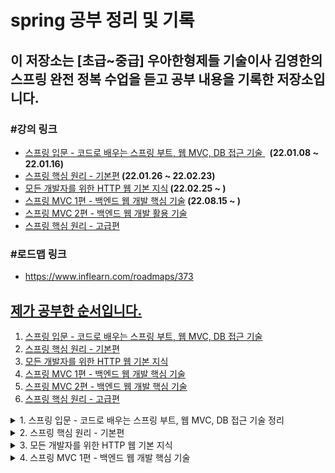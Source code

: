 # spring 공부 정리 및 기록
<h2>이 저장소는 [초급~중급] 우아한형제들 기술이사 김영한의 스프링 완전 정복 수업을 듣고 공부 내용을 기록한 저장소입니다.</h2>
<h3>#강의 링크</h3>
<ul>
<li><span style="color: #0075ff;"><a href="https://www.inflearn.com/course/%EC%8A%A4%ED%94%84%EB%A7%81-%EC%9E%85%EB%AC%B8-%EC%8A%A4%ED%94%84%EB%A7%81%EB%B6%80%ED%8A%B8" target="_blank" rel="noopener noreferrer">스프링 입문 - 코드로 배우는 스프링 부트, 웹 MVC, DB 접근 기술&nbsp;</a></span> <strong>&nbsp;(22.01.08 ~ 22.01.16)</strong></li>
<li><span style="color: #0075ff;"><a href="https://www.inflearn.com/course/%EC%8A%A4%ED%94%84%EB%A7%81-%ED%95%B5%EC%8B%AC-%EC%9B%90%EB%A6%AC-%EA%B8%B0%EB%B3%B8%ED%8E%B8" target="_blank" rel="noopener noreferrer">스프링 핵심 원리 - 기본편</a></span><strong>&nbsp;(22.01.26 ~ 22.02.23)</strong></li>
<li><span style="color: #0075ff;"><a href="https://www.inflearn.com/course/http-%EC%9B%B9-%EB%84%A4%ED%8A%B8%EC%9B%8C%ED%81%AC" target="_blank" rel="noopener noreferrer">모든 개발자를 위한 HTTP 웹 기본 지식</a></span><strong>&nbsp;(22.02.25 ~ )</strong></li>
<li><span style="color: #0075ff;"><a href="https://www.inflearn.com/course/%EC%8A%A4%ED%94%84%EB%A7%81-mvc-1" target="_blank" rel="noopener">스프링 MVC 1편 - 백엔드 웹 개발 핵심 기술</a></span><strong>&nbsp;(22.08.15 ~ )</strong></li>
<li><span style="color: #0075ff;"><a href="https://www.inflearn.com/course/%EC%8A%A4%ED%94%84%EB%A7%81-mvc-2" target="_blank" rel="noopener">스프링 MVC 2편 - 백엔드 웹 개발 활용 기술</a></span></li>
<li><span style="color: #0075ff;"><a href="https://www.inflearn.com/course/%EC%8A%A4%ED%94%84%EB%A7%81-%ED%95%B5%EC%8B%AC-%EC%9B%90%EB%A6%AC-%EA%B3%A0%EA%B8%89%ED%8E%B8" target="_blank" rel="noopener">스프링 핵심 원리 - 고급편</a></span></li>
</ul>
<h3>#로드맵 링크</h3>
<ul><li><a href="https://www.inflearn.com/roadmaps/373" target="_blank" title="로드맵 링크 새창 열기">https://www.inflearn.com/roadmaps/373</li></ul>

## 제가 공부한 순서입니다.
1. [스프링 입문 - 코드로 배우는 스프링 부트, 웹 MVC, DB 접근 기술](#spring-introduction)
2. [스프링 핵심 원리 - 기본편](#spring-main-principle)
3. [모든 개발자를 위한 HTTP 웹 기본 지식](#for-all-devleop-http-intel)
4. [스프링 MVC 1편 - 백엔드 웹 개발 핵심 기술](#spring-mvc-backend-1)
5. [스프링 MVC 2편 - 백엔드 웹 개발 핵심 기술](#spring-mvc-backend-2)
6. [스프링 핵심 원리 - 고급편](#example)

<details>
<summary>1. 스프링 입문 - 코드로 배우는 스프링 부트, 웹 MVC, DB 접근 기술 정리</summary>
<a name="spring-introduction"></a>
<h2>1. 스프링 입문 - 코드로 배우는 스프링 부트, 웹 MVC, DB 접근 기술</h2>
<h4>이 강의에서는 실제 동작하는 간단한 웹 애플리케이션을 다음 순서로 빠르게 만들어보았습니다.</h4>
<ul>
<li>스프링 프로젝트 생성</li>
<li>스프링 부트로 웹 서버 실행</li>
<li>회원 도메인 개발</li>
<li>웹 MVC 개발</li>
<li>DB 연동 - JDBC, JPA, 스프링 데이터 JPA</li>
<li>테스트 케이스 작성</li>
</ul>
<h3>1-1. 정적 컨텐츠</h3>
<p>스프링 컨테이너에 매핑과 관련 컨트롤러 존재하지 않는다.</p>
<p>그래서 resource: static/index.html 찾아서 반환한다.</p>
<h4>실행</h4>
<p>http://localhost:8080/index.html</p>
<h3>1-2. MVC와 템플릿 엔진</h3>
<p>MVC: Model, View, Controller</p>
<p><img src="https://user-images.githubusercontent.com/64995062/148678681-dc08d789-0234-43a8-8f8b-3c4f4463f925.png" alt="MVC 이미지"></p>
<h3>1-3. API</h3>
<p><img src="https://user-images.githubusercontent.com/64995062/148678761-2abe6f0d-55e1-475d-ab4e-48e1c5b9f7da.png" alt="API 이미지"></p>
<h4>@ResponseBody 문자 반환</h4>
 -> @ResponseBody 를 사용하면 뷰 리졸버( viewResolver )를 사용하지 않는다.
대신에 HTTP의 BODY에 문자 내용을 직접 반환(HTML BODY TAG를 말하는 것이 아님)
<h4>@ResponseBody 객체 반환</h4>
 -> @ResponseBody 를 사용하고, 객체를 반환하면 객체가 JSON으로 변환됨
<h3>1-4. 백엔드 개발 - 회원 관리 예제</h3>
<ul>
<li>1-4-1. 비지니스 요구사항 정리
<ul>
 <li>데이터: 회원ID, 이름</li>
<li>기능: 회원 등록, 조회</li>
 <li>일반적인 웹 어플리케이션 계층 구조</li><br>
 <p>-컨트롤러: 웹 MVC의 컨트롤러 역할<br><br>
-서비스: 핵심 비즈니스 로직 구현<br><br>
-리포지토리: 데이터베이스에 접근, 도메인 객체를 DB에 저장하고 관리<br><br>
-도메인: 비즈니스 도메인 객체, 예) 회원, 주문, 쿠폰 등등 주로 데이터베이스에 저장하고 관리됨</p>
 </ul>
</li>
 <li>1-4-2. 회원 도메인과 레포지토리 만들기
<ul>
<li>회원 객체 - Member.java</li>
<li>회원 레포지토리 인터페이스 - MemberRepository.interface</li>
<li>회원 리포지토리 메모리 구현체 - MemoryMemberRepository.java</li>
</ul></li>
<li>1-4-3. 회원 레포지토리 테스트 케이스 작성
<ul>
<li>JUnit이라는 프레임워크로 테스트</li>
<li>회원 레포지토리 메모리 구현체 테스트 - MemoryMemberRepositoryTest.java</li>
<li>테스트는 순서와 관계없이, 서로 의존관계 없이 설계가 되어야 한다. 그러기 위해선 하나의 테스트가 실행되면 공용 데이터는 지워져야한다. - afterEach() 메서드 참고</li>
</ul></li>
<li>1-4-4. 회원 서비스 개발
<ul>
<li>회원서비스 생성 - MemberService.java</li>
<li>회원가입, 전체 회원 조회, 회원 단일 조회 기능 생성</li>
</ul>
</li>
<li>1-4-5. 회원 서비스 테스트</li>
<ul>
<li>회원서비스 생성 - MemberServiceTest.java</li>
<li>회원가입, 전체 회원 조회, 회원 단일 조회 기능 테스트</li>
<li>테스트 생성 후 테스트 도중 기존 코드의 <br>
MemberService에서 memberRepostiory의 내용물이 달라질 가능성이 있어<br>
동일한 memberRepository를 사용하도록 코드 수정하였다. -> Dependency Injection</li>
</ul>
<li>1-4-6. 스프링 빈과 의존관계</li>
<ul>
<li>컴포넌트 스캔과 자동 의존관계 설정
<ul>
<li>회원 컨트롤러가 회원서비스와 회원 리포지토리를 사용할 수 있게 의존관계</li>
<li>생성자에 @Autowired 가 있으면 스프링이 연관된 객체를 스프링 컨테이너에서 찾아서 넣어준다. <br>
이렇게 객체 의존관계를 외부에서 넣어주는 것을 DI (Dependency Injection), 의존성 주입이라 한다.</li>
<li>스프링 빈을 등록하는 2가지 방법<br>
 - 컴포넌트 스캔과 자동 의존관계 설정<br>
 - 자바 코드로 직접 스프링 빈 등록하기</li>
<li>컴포넌트 스캔으로 자동 의존관계 설정하기<br>
<br>★ 컴포넌트 스캔 원리<br>1. @Component 애노테이션이 있으면 스프링 빈으로 자동 등록된다.<br>
2. @Controller 컨트롤러가 스프링 빈으로 자동 등록된 이유도 컴포넌트 스캔 때문이다.
<br>3. @Component 를 포함하는 다음 애노테이션도 스프링 빈으로 자동 등록된다.(@Controller, @Service, @Repository)
<br><br>
★ 자바 코드로 직접 스프링 빈 등록하기 - 생성자 주입
<br>1. MemberService.java의 @Service와 @Autowired 어노테이션 제거
<br>2. MemoryMemberRepository.java의 @Repository 어노테이션 제거
<br>3. SpringConfig.java 생성 후 @Configuration 과 @Bean 어노테이션 이용하여 직접 스프링 빈 등록(memberRepository())
<br><br> - 장점: 설정파일 즉 SpringConfig.java에서 MemoryMemberRepository 대신 다른 Repository로 변경 가능하다.(상황에 따라 구현클래스 변경이 가능하다.)
<br><br> - 단점: 스프링 빈으로 등록하지 않고 내가 직접 생성한 객체에서는 동작하지 않는다.
</li>
</ul>
</li>
</ul>
<li>1-4-7. 회원 웹 기능 - 홈 화면 추가
<ul>
<li>HomeController.java 생성</li>
<li>home.html 생성</li>
</ul>
</li>
<li>1-4-8. 회원 웹 기능 - 등록
<ul>
<li>MemberController.java - 회원 목록 등록 기능 추가</li>
<li>createMemberForm.html 생성</li>
</ul>
</li>
<li>1-4-9. 회원 웹 기능 - 조회 및 등록
<ul>
<li>MemberController.java - 회원 목록 조회 기능 추가</li>
<li>memberList.html 생성 - 반복문으로 member의 list 조회</li>
</ul>
</li>
<li>1-4-10. H2 데이터베이스 설치 및 테스트
<ul>
<li>jdbc:h2:tcp://localhost/~/test</li>
<li>테이블 생성(id bigint generated by default as identity,name varchar(255), primary key (id)
</li>
</ul>
</li>
<li>1-4-11. 순수 JDBC
<ul>
<li>application.properties 파일에 스프링 부트 데이터베이스 연결 설정 추가</li>
<li>build.gradle 파일에 jdbc, h2 데이터베이스 관련 라이브러리 추가</li>
<li>JdbcMemberRepository.java 생성 - 예전 개발자 방식</li>
<li>기존 코드는 건들지 않고 SpringConfig.java 코드안의 구현체 변경(JdbcMemberRepository로 변경)으로 인한 편리하다.</li>
<p><img src="https://user-images.githubusercontent.com/64995062/149610165-b52338dc-5fd5-453c-a0be-3203751788e4.png" alt="구현체 변경"></p>
</ul>
</li>
<li>1-4-12. 스프링 통합 테스트
<ul>
<li>MemberServiceIntegrationTest.java 생성 -> @SpringBootTest, @Transactional 어노테이션 활용</li>
<li>스프링 컨테이너와 DB까지 연결한 통합 테스트 진행.</li>
</ul>
</li>
<li>1-4-13. 스프링 JdbcTemplate
<ul>
<li>순수 Jdbc와 동일한 환경설정</li>
<li>JdbcTemplate을 사용하도록 SpringConfig.java 수정</li>
<li>MemberServiceIntegrationTest로 테스트 완료</li>
</ul>
</li>
<li>1-4-14. JPA
<ul>
<li>JPA는 기존 반복 코드 및 기본적인 SQL도 직접 만들어서 실행해준다.</li>
<li>JPA 사용 시 SQL과 데이터 중심 설계 -> 객체 중심 설계로 전환 가능하다.</li>
<li>JPA 사용하면 개발 생산성을 크게 높일 수 있다.</li>
</ul>
</li>
<li>1-4-14. 스프링 데이터 JPA
<ul>
<li>스프링 데이터 JPA 사용 시 레포지토리에 구현 클래스 없이 인터페이스 만으로 개발 완료 가능하다.</li>
<li>스프링 데이터 JPA 회원 레포지토리</li>
<li>스프링 데이터 JPA 회원 레포지토리를 사용하도록 스프링 설정 변경</li>
<li>스프링 데이터 JPA 제공 기능
<ul>
<li>인터페이스를 통한 기본적인 CRUD</li>
<li>findByName() , findByEmail() 처럼 메서드 이름 만으로 조회 기능 제공</li>
<li>페이징 기능 자동 제공</li>
</ul>
</li>
</ul>
</li>
<li>1-4-15. AOP 및 AOP 적용
<ul>
<li>MemberService 회원 조회 시간 측정 추가</li>
<li>공통 관심 사항(cross-cutting concern) vs 핵심 관심 사항(core concern) 분리</li>
<li>시간 측정 AOP 등록 - TimeTraceAop.java 추가</li>
</ul>
</li>
</ul>
</details>

<details>
<summary>2. 스프링 핵심 원리 - 기본편</summary>
<a name="spring-main-principle"></a>

### 2. 스프링 핵심 원리 - 기본편

### 강의 목차
1. 객체 지향 설계와 스프링(이론위주)<br>
2. 스프링 핵심 원리 이해1 - 예제 만들기<br>
3. 스프링 핵심 원리 이해2 - 객체 지향 원리 적용<br>
4. 스프링 컨테이너와 스프링 빈<br>
5. 싱글톤 컨테이너<br>
6. 컴포넌트 스캔<br>
7. 의존관계 자동 주입<br>
8. 빈 생명주기 콜백<br>
9. 빈 스코프

#### 2.2. 스프링 핵심 원리 이해1 - 예제 만들기, 스프링 핵심 원리 이해2 - 객체 지향 원리 적용

- 프로젝트 생성
- 비즈니스 요구사항과 설계
  - 회원
    - 회원가입 및 조회
    - 회원등급 -> 일반, VIP
    - 회원 데이터는 자체 DB 구축 가능, 외부 시스템과 연동 가능(미확정)
  - 주문과 할인 정책
    - 회원은 상품을 주문할 수 있다.
    - 회원 등급에 따라 할인 정책을 적용할 수 있다.
    - 할인 정책은 모든 VIP는 1000원을 할인해주는 고정 금액 할인을 적용해달라. (나중에 변경 될 수 있다.)
    - 할인 정책은 변경 가능성이 높다. 회사의 기본 할인 정책을 아직 정하지 못했고, 오픈 직전까지 고민을 미루고 싶다.  최악의 경우 할인을 적용하지 않을 수도 있다. (미확정)
- 회원 도메인 설계
  - 회원 도메인 요구사항
    - 회원을 가입하고 조회할 수 있다.
    - 회원은 일반과 VIP 두 가지 등급이 있다.
    - 회원 데이터는 자체 DB를 구축할 수 있고, 외부 시스템과 연동할 수 있다. (미확정)
- 회원 도메인 개발
- 회원 도메인 실행과 테스트
- 주문과 할인 도메인 설계( 예제가 너무 복잡해 질 수 있어서 생략하고, 단순히 주문결과를 반환)
  1. 주문 생성: 클라이언트는 주문 서비스에 주문 생성을 요청한다.
  2. 회원 조회: 할인을 위해서는 회원 등급이 필요하다. 그래서 주문 서비스는 회원 저장소에서 회원을 조회한다.
  3. 할인 적용: 주문 서비스는 회원 등급에 따른 할인 여부를 할인 정책에 위임한다.
  4. 주문 결과 반환: 주문 서비스는 할인 결과를 포함한 주문 결과를 반환한다.

![image](https://user-images.githubusercontent.com/64995062/151371215-84465194-b6a2-42d3-92cc-ee61a869e9f3.png)

- 주문과 할인 도메인 개발
  - 메모리 회원 리포지토리와, 고정 금액 할인 정책을 구현체로 생성
- 주문과 할인 도메인 실행과 테스트
- 새로운 할인 정책 개발
  - 새로운 할인 정책으로 확장 
  - RateDiscountPolicy 추가
- 새로운 할인 정책 적용과 문제점
  - 문제점: 추상(인터페이스) 뿐만 아니라 구체(구현) 클래스에도 의존하고 있고 OCP(변경하지않고 확장 가능)가 불가능하다.
  - 해결방안: 인터페이스에만 의존하도록 의존관계를 변경(OrderServiceImpl 에 DiscountPolicy 의 구현 객체를 대신 생성하고 주입)
- 관심사의 분리
  - AppConfig에서 생성자 주입으로 관심사 분리
  - MemberServiceImpl, OrderServiceImpl 수정(기능을 실행하는 책임만 지도록)
  - 테스트 코드 오류 수정
- AppConfig 리팩터링
  - 중복 제거, 역할에 따른 구현이 보이도록 리팩터링
  - MemoryMemberRepository를 다른 구현체로 변경할 때 한 부분만 변경하면 된다.
  - 애플리케이션 전체 구성이 어떻게 되어있는지 빠르게 파악 가능하다.
- 새로운 구조와 할인 정책 적용
  - AppConfig의 할인 정책 역할을 담당하는 구현을 FixDiscountPolicy -> RateDiscountPolicy객체로 변경
- 스프링으로 전환하기
  - AppConfig의 메서드에 Configuration, Bean 어노테이션 설정
  - MemberApp, OrderApp에 스프링 컨테이너 적용
  - ApplicationContext -> 스프링 컨테이너라고 한다. 스프링 컨테이너를 통해 필요한 스프링 빈(객체)를 찾는다.

#### 2.3. 스프링 컨테이너와 스프링 빈

- 스프링 컨테이너 생성
- 컨테이너에 등록된 모든 빈 조회
  - 테스트로 모든 빈 출력, 애플리케이션 빈 출력 해보기
- 스프링 빈 조회 - 기본
  - getBean(빈이름, 타입), getBean(타입)으로 조회 
  - 구체 타입으로 조회하면 변경시 유연성이 떨어진다.
- 스프링 빈 조회 - 동일한 타입이 둘 이상
- 스프링 빈 조회 - 상속 관계
- BeanFactory와 ApplicationContext
- 다양한 설정 형식 지원 - 자바 코드, XML
- 스프링 빈 설정 메타 정보 - BeanDefinition
  - 스프링이 다양한 형태의 설정 정보를 BeanDefinition으로 추상화해서 사용한다.

#### 2.4. 싱글톤 컨테이너

- 웹 애플리케이션과 싱글톤
  - 현재 스프링 없는 순수 DI 컨테이너인 AppConfig는 요청 할 때마다 객체 새로 생성
  - 메모리 낭비 심하다.
  - 해결방안: 객체 딱 1개만 생성, 공유하도록 설계 -> 싱글톤 패턴
- 싱글톤 패턴
  - static 영역에 객체 instance 미리 하나 생성
  - getInstance() 메서드를 통해서만 조회 가능 -> 항상 같은 인스턴스 반환
  - 딱 1개의 객체 인스턴스만 존재해야 한다. -> 외부에서 new로 객체 인스턴스 생성되는 것 막는다.
  - 싱글톤 패턴 문제점
<pre><code>
1. 싱글톤 패턴을 구현하는 코드 자체가 많이 들어간다.
2. 의존관계상 클라이언트가 구체 클래스에 의존한다. DIP를 위반한다.
3. 클라이언트가 구체 클래스에 의존해서 OCP 원칙을 위반할 가능성이 높다.
4. 테스트하기 어렵다.
5. 내부 속성을 변경하거나 초기화 하기 어렵다.
6. private 생성자로 자식 클래스를 만들기 어렵다.
7. 결론적으로 유연성이 떨어진다.
8. 안티패턴으로 불리기도 한다.
</code></pre>
- 싱글톤 컨테이너
  - 객체 인스턴스를 싱글톤(1개만 생성)으로 관리한다.
  - 싱글톤 패턴을 위한 지저분한 코드가 들어가지 않아도 된다.
  - 스프링 컨테이너 덕분에 고객의 요청이 올 때마다 객체를 만드는 것이 아니라 이미 만들어진 객체를 공유해서 효율적으로 재사용할 수 있다.
- 싱글톤 방식의 주의점
  - 상태를 유지할 경우 발생하는 문제 -> 공유필드는 조심해야하며 스프링 빈은 항상 무상태로 설계
- @Configuration과 싱글톤
- @Configuration과 바이트코드 조작의 마법
  - 직접 출력해보니 출력에 CGLIB가 붙어있었다. -> AppConfig 클래스를 상속받은 임의의 다른 클래스를 만들고, 그 다른 클래스를 스프링 빈으로 등록한 것
  - 스프링은 클래스의 바이트코드를 조작하는 라이브러리를 사용한다.
  - 덕분에 싱글톤이 보장된다.
  - @Bean만 사용해도 스프링 빈으로 등록되지만, 싱글톤을 보장하지 않는다.

#### 2.5. 컴포넌트 스캔

- 컴포넌트 스캔과 의존관계 자동 주입 시작하기
  - 컴포넌트 스캔 -> @Component 가 붙은 모든 클래스를 스프링 빈으로 등록한다
  - @Autowired 의존관계 자동 주입
- 탐색 위치와 기본 스캔 대상
  - 컴포넌트 스캔 기본 대상
    - @Component : 컴포넌트 스캔에서 사용
    - @Controlller : 스프링 MVC 컨트롤러에서 사용
    - @Service : 스프링 비즈니스 로직에서 사용
    - @Repository : 스프링 데이터 접근 계층에서 사용
    - @Configuration : 스프링 설정 정보에서 사용
- 필터
- 중복 등록과 충돌

#### 2.6. 의존관계 자동 주입
- 다양한 의존관계 주입 방법
  - 생성자 주입
    - 특징: 불변, 필수 의존관계에 사용
  - 수정자 주입(setter 주입)
    - 특징: 선택, 변경 가능성이 있는 의존관계에 사용
  - 필드 주입(사용하지 않는 걸 추천)
    - 특징
      - 외부에서 변경이 불가능해서 테스트 하기 힘들다
      - 외부에서 변경이 불가능해서 테스트 하기 힘들다.
      - 스프링 설정을 목적으로 하는 @Configuration 같은 곳에서만 특별한 용도로 사용
  - 일반 메서드 주입
    - 특징: 한번에 여러 필드를 주입 받을 수 있으며 일반적으로 잘 사용하지 않는다.
- 옵션 처리
  - 자동 주입 대상을 옵션으로 처리하는 방법
    -@Autowired(required=false) : 자동 주입할 대상이 없으면 수정자 메서드 자체가 호출 안됨
    -org.springframework.lang.@Nullable : 자동 주입할 대상이 없으면 null이 입력된다.
    -Optional<> : 자동 주입할 대상이 없으면 Optional.empty 가 입력된다.
- 생성자 주입을 선택하라
  - 불변, 누락, final 키워드(생성자 주입을 사용하면 필드에 final 키워드를 사용할 수 있다.)
- 롬복과 최신 트랜드
  - 롬복 라이브러리 적용 방법
- 조회 빈이 2개 이상 - 문제
- @Autowired 필드 명 매칭, @Qualifier, @Primary - 해결
  - @Autowired 필드 명 매칭: @Autowired 는 타입 매칭을 시도하고, 이때 여러 빈이 있으면 필드 이름, 파라미터 이름으로 빈 이름을 추가
매칭한다.
  - @Qualifier: 추가 구분자를 붙여주는 방법
    - 하지만 경험상 @Qualifier를 찾는 용도로만 사용하는게 명확하고 좋다.
  - @Primary: 우선순위를 정하는 방법
    - 메인 데이터베이스의 커넥션을 획득하는 스프링 빈은 @Primary 를 적용해서 조회하는 곳에서 @Qualifier
지정 없이 편리하게 조회하고, 서브 데이터베이스 커넥션 빈을 획득할 때는 @Qualifier 를 지정해서
명시적으로 획득 하는 방식으로 사용하면 코드를 깔끔하게 유지할 수 있다.
 - @Primary보다 @Qualifier가 우선권이 높다
- 애노테이션 직접 만들기
- 조회한 빈이 모두 필요할 때, List, Map
- 자동, 수동의 올바른 실무 운영 기준
  - 편리한 자동 기능을 기본으로 사용하자
  - 직접 등록하는 기술 지원 객체는 수동 등록
  - 다형성을 적극 활용하는 비즈니스 로직은 수동 등록을 고민해보자

#### 2.7. 빈 생명주기 콜백
- 빈 생명주기 콜백 시작
  - 스프링 빈의 이벤트 라이프사이클: 스프링 컨테이너 생성 -> 스프링 빈 생성 -> 의존관계 주입 
-> 초기화 콜백 -> 사용 -> 소멸전 콜백 -> 스프링 종료
  - 인터페이스(InitializingBean, DisposableBean)
  - 설정 정보에 초기화 메서드, 종료 메서드 지정
  - @PostConstruct, @PreDestroy 애노테이션 지원
- 인터페이스 InitializingBean, DisposableBean(지금은 거의 사용하지 않는다.)
  - 초기화, 소멸 인터페이스 단점
    - 스프링 전용 인터페이스이다.
    - 초기화, 소멸 메서드의 이름을 변경할 수 없다. 
    - 내가 코드를 고칠 수 없는 외부 라이브러리에 적용할 수 없다.
- 빈 등록 초기화, 소멸 메서드
  - 설정 정보 사용 특징
    - 메서드 이름을 자유롭게 줄 수 있다.
    - 스프링 빈이 스프링 코드에 의존하지 않는다.
    - 코드가 아니라 설정 정보를 사용하기 때문에 코드를 고칠 수 없는 외부 라이브러리에도 초기화, 종료
메서드를 적용할 수 있다.
- 애노테이션 @PostConstruct, @PreDestroy(이 방법들을 사용!!!)
  - @PostConstruct, @PreDestroy 애노테이션 특징
    - 최신 스프링에서 가장 권장하는 방법이다.
    - 스프링이 아닌 다른 컨테이너에서도 동작한다.
    - 컴포넌트 스캔과 잘 어울린다.
    - 유일한 단점: 외부 라이브러리에는 적용하지 못한다. -> @Bean 기능 사용하면 된다.

#### 2.8. 빈 스코프
- 빈 스코프란? -> 빈이 존재할 수 있는 범위를 뜻한다.
  - 웹 관련 스코프: request, session, application
- 프로토타입 스코프
  - 싱글톤 스코프의 빈 조회 -> 항상 같은 인스턴스 스프링 빈을 반환.
  - 스프링 컨테이너에 조회 -> 항상 새로운 인스턴스 생성하여 반환.
  - 스프링 컨테이너는 프로토타입 빈 조회, 의존관계 주입, 초기화까지만 관여한다.
  - 종료 메서드 호출되지 않는다.
- 프로토타입 스코프 - 싱글톤 빈과 함께 사용시 문제점
  - 프로토타입 빈이 새로 생성되기는 하지만, 싱글톤 빈과 함께 계속 유지되는 것이 문제다.
  - 문제를 해결 할 수 있지만 지저분한 코드이다.(올바른 방법이 아니다.) 
- 프로토타입 스코프 - 싱글톤 빈과 함께 사용시 Provider로 문제 해결
- 웹 스코프
  - 특징: 웹 환경에서만 동작하며, 프로토타입과 다르게 스프링이 해당 스코프의 종료시점까지 관리한다. 따라서 종료 메서드가 호출된다
  - 종류: request, session, application, websocket
- request 스코프 예제 만들기
- 스코프와 Provider
- 스코프와 프록시
  - proxyMode = ScopedProxyMode.TARGET_CLASS 추가
  - 가짜 프록시 클래스를 만들어두고 HTTP request와 상관 없이 가짜 프록시 클래스를 다른 빈에 미리 주입해 둘 수 있다.
  - 주의점: 마치 싱글톤을 사용하는 것 같지만 다르게 동작하기 때문에 결국 주의해서 사용해야 한다.

</details>
<details>
<summary>3. 모든 개발자를 위한 HTTP 웹 기본 지식</summary>
<a name="for-all-devleop-http-intel"></a>

### 3. 모든 개발자를 위한 HTTP 웹 기본 지식

### 강의 목차
1. 인터넷 네트워크
2. URI와 웹 브라우저 요청 흐름
3. HTTP 기본
4. HTTP 메서드
5. HTTP 메서드 활용
6. HTTP 상태코드
7. HTTP 헤더1 - 일반 헤더
8. HTTP 헤더2 - 캐시와 조건부 요청

#### 3.1. 인터넷 네트워크
- 인터넷 통신
- IP(인터넷 프로토콜)
  - IP 프로토콜의 한계: 비연결성, 비신뢰성, 프로그램 구분
- TCP, UDP
  - TCP 특징: 연결지향, 데이터 전달 보증, 순서 보장, 신뢰 가능한 프로토콜
  - UDP 특징: 연결지향X, 데이터 전달 보증X, 순서 보장X, IP와 거의 비슷하며 단순하고 빠르다.
- PORT
  - 같은 IP 내에서 프로세스 구분
  - FTP: 20, 21
  - TELNET: 23
  - HTTP: 80
  - HTTPS: 443
- DNS
  - 도메인 명, 도메인 명을 IP주소로 변환

#### 3.2. URI와 웹 브라우저 요청 흐름
- URI, URL, URN
  - URI: 로케이터(locator), 이름(name) 또는 둘 다 추가로 분류될 수 있다.
  - URL(Locator): 리소스가 있는 위치를 지정
  - URN(Name): 리소스에 이름을 부여
- 웹 브라우저 요청 흐름

#### 3.3. HTTP 기본
- 모든 것이 HTTP
  - HTTP 특징: 클라이언트 서버 구조, 무상태 프로토콜(Stateless), 비연결성, 단순함, 확장 가능
- 클라이언트 서버 구조
  - Request Response 구조, 클라이언트는 서버에 요청 보내고 응답 대기
- Stateful, Stateless
  - 상태 유지(Stateful): 항상 같은 서버가 유지되어야 한다.
    - 문제점: 중간에 서버 장애나면 다시 요청해야한다.
  - 무상태 프로토콜(Stateless): 서버가 클라이언트의 상태를 보존X
    - 장점: 서버 확장성 높다. 중간에 서버가 장애나도 다른 서버로 전달하여 처리가 가능하다.
    - 단점: 클라이언트가 추가 데이터 전송(데이터를 많이 보낸다.)
  - 실무 한계: 상태 유지는 최소한만 사용(예시: 로그인)
- 비연결성(connectionless)
  - HTTP는 기본이 연결을 유지하지 않으며 서버 자원을 매우 효율적으로 사용할 수 있다.
  - 단점 
    - TCP/IP 연결을 새로 맺어야 하기 때문에 3 way handshake 시간이 추가된다.
    - 웹 브라우저로 사이트 요청 시 수 많은 자원이 함께 다운로드 된다.
  - 지금은 HTTP 지속 연결(Persistent Connections)로 문제 해결
  - 대용량 트래픽(선착순, 예약 등) -> 스테이트리스!!!!
- HTTP 메시지
  - HTTP 메시지 구조
  - ![image](https://user-images.githubusercontent.com/64995062/155681132-1ebc4bae-e225-46af-a1da-82d39053ff7b.png)
  - 시작 라인(요청 메시지)
    - 요청 메시지 - HTTP 메서드(GET: 조회, POST: 요청 내역 처리, PUT, DELETE...)
    - 요청 대상 - 절대경로= "/" 로 시작하는 경로
    - HTTP Version
  - 시작 라인(응답 메시지)
    - HTTP 버전, HTTP 상태 코드(요청 성공, 실패를 나타냄 예시: 200, 400, 500 등)
    - 이유 문구
  - HTTP 헤더
    - HTTP 전송에 필요한 모든 부가정보, 필요시 임의의 헤더 추가 가능
  - HTTP 메시지 바디 -> 실제 전송할 데이터, byte로 표현 가능한 모든 데이터 전송 가능
- 단순함 확장 가능

#### 3.4. HTTP 메서드
- HTTP API를 만들어보자
- HTTP 메서드 - GET, POST
- HTTP 메서드 - PUT, PATCH, DELETE
- HTTP 메서드의 속성

</details>
<details>
<summary>4. 스프링 MVC 1편 - 백엔드 웹 개발 핵심 기술</summary>
<a name="spring-mvc-backend-1"></a>

### 스프링 MVC 1편 - 백엔드 웹 개발 핵심 기술

1. 웹 애플리케이션 이해
2. 서블릿
3. 서블릿, JSP, MVC 패턴
4. MVC 프레임워크 만들기
5. 스프링 MVC - 구조 이해
6. 스프링 MVC - 기본 기능
7. 스프링 MVC - 웹 페이지 만들기

#### 2. 서블릿

 - 프로젝트 생성 및 welcome 페이지 추가
  - Project Metadata
  - Group: hello
  - Artifact: servlet
  - Name: servlet
  - Package name: hello.servlet
  - Packaging: War
  - Java: 11
 - HttpServletRequest 개요
   - HTTP 요청 메시지를 편리하게 사용할 수 있도록 개발자 대신에 HTTP 요청 메시지를 파싱한다. 그리고 그 결과를 HttpServletRequest 객체에 담아서 제공한다.
   - 임시저장소 기능, 세션 관리 기능이 있다.
 - HttpServletRequest - 기본 사용법
   - HttpServletRequest를 통한 HTTP 메시지의 start-line, header 정보 조회 방법 확인
 - Http 요청 데이터 - 개요
  -- GET - 쿼리 파라미터
   - /url?username=hello&age=20
   - 메시지 바디 없이, URL의 쿼리 파라미터에 데이터를 포함해서 전달
   - 예) 검색, 필터, 페이징등에서 많이 사용하는 방식
  - POST - HTML Form
   - content-type: application/x-www-form-urlencoded
   - 메시지 바디에 쿼리 파리미터 형식으로 전달 username=hello&age=20
   - 예) 회원 가입, 상품 주문, HTML Form 사용
  - HTTP message body에 데이터를 직접 담아서 요청
   - HTTP API에서 주로 사용, JSON, XML, TEXT
  - 데이터 형식은 주로 JSON 사용
   - POST, PUT, PATCH
 - Http 요청 데이터 - GET 쿼리 파라미터
  - 쿼리 파라미터는 URL에 ?를 시작으로 보낼 수 있다. 추가 파라미터는 &로 구분 하면 된다.
   - 예시: http://localhost:8080/request-param?username=hello&age=20
  - 중복된 파라미터일 경우 getParameterValues()를 사용해야 한다. 중복인 경우에 getParameter() 사용 시 첫 번째 값을 반환한다.
 - HTTP 요청 데이터 - POST HTML Form
  - 특징
    - content-type: application/x-www-form-urlencoded
    - 메시지 바디에 쿼리 파리미터 형식으로 데이터를 전달한다. username=hello&age=20
 - HTTP 요청 데이터 - API 메시지 바디 - JSON
  - JSON 형식 전송 -> JSON 형식으로 파싱할 수  있도록 객체 생성 후 전송
  - 스프링 부트로 Spring MVC를 선택 시 Json 라이브러리 ObjectMapper 제공
 - HttpServletResponse - 기본 사용법
  - HTTP 응답 메시지 생성
    - HTTP 응답코드 지정
    - 헤더 생성
    - 바디 생성
  - 편의 기능 제공
   - Content-Type, 쿠키, Redirect
 - HTTP 응답 데이터 - API JSON
  - HTTP 응답으로 JSON을 반환할 때는 content-type을 application/json 로 지정해야 한다.
    - Jackson 라이브러리가 제공하는 objectMapper.writeValueAsString() 를 사용하면 객체를 JSON 
문자로 변경할 수 있다.
  - application/json은 스펙상 utf-8 형식을 사용하도록 정의되어 있다.

</details>
